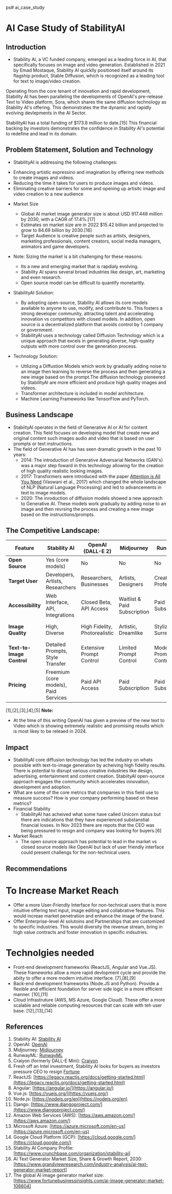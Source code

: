 ps# ai_case_study
# AI Case Study of StabilityAI 

## Introduction
* Stability AI, a VC funded company, emerged as a leading force in AI, that specifically focuses on image and video generation. Established in 2021 by Emad Mostaque, Stability AI quicklly positioned itself around its flagship product, Stable Diffusion, which is recognized as a leading tool for text to image/video creation. 

Operating from the core tenant of innovation and rapid development, Stability AI has been paralleling the developments of OpenAI's pre-release Text to Video platform, Sora, which shares the same diffusion technology as Stability AI's offering. This demonstrates the the dynamic and rapidly evolving devlepments in the AI Sector. 

StabilityAI has a total funding of $173.8 million to date.[15] This financial backing by investors demonstrates the confidence in Stability AI's potential to redefine and lead in its domain.

## Problem Statement, Solution and Technology
* StabilityAI is addressing the following challenges:
- Enhancing artistic expressino and imagination by offering new methods to create images and videos.
- Reducing the time it takes for users to produce images and videos.
- Eliminating creative barriers for some and opening up artisitc image and video creation to a new audience
* Market Size
    - Global AI market image generator size is about USD 917.448 million by 2030, with a CAGR of 17.4%.[17]
    - Estimates on market size are in 2022 $15.42 billion and projected to grow to 84.69 billion by 2030.[16]
    - Target Audience is creative people such as artists, designers, marketing professionals, content creators, social media managers, animators and game developers. 
* Note: Sizing the market is a bit challenging for these reasons:
    - Its a new and emerging market that is rapdialy evolving. 
    - Stability AI spans several broad industries like design, art, marketing and even research. 
    - Open source model can be difficult to quantify monetaritly. 
* StabilityAI Solution:
    - By adopting open-source, Stability AI allows its core models available to anyone to use, modify, and contribute to. This fosters a strong developer community, attracting talent and accelerating innovation vs competitors with closed models. In addition, open source is a decentralized platform that avoids control by 1 company or government. 
    - StabilityAI uses a technology called Diffusion Technology which is a unique approach that excels in generating diverse, high-quality outputs with more control over the generation process. 

* Technology Solution:
    - Utilizing a Diffustion Models which work by gradually adding noise to an image then learning to reverse the process and then generating a new image based on the prompt.The diffusion technology pioneered by StabilityAI are more efficient and produce high quality images and videos. 
    - Transformer architecture is included in model architecture.
    - Machine Learning Frameworks like TensorFlow and PyTorch.

## Business Landscape
* StabiityAI operates in the field of Generative AI or AI for content creation. This field focuses on developing model that create new and original content such images audio and video that is based on user prompts or text instructions. 
* The field of Generative AI has has seen dramatic growth in the past 10 years:
    - 2014: The introduction of Generative Adversarial Networks (GAN's) was a major step foward in this technology allowing for the creation of high quality realistic looking images. 
    - 2017: Transformers were introduced with the paper [Attention is All You Need](https://arxiv.org/pdf/1706.03762.pdf) (Vaswani et al., 2017) which changed the whole landscape of NLP (Natural Language Processing) and led to advancements in text to image models. 
    - 2020: The inroduction of diffusion models showed a new approach to Generative AI. These models work gradually by adding noise to an image and then revrsing the process and creating a new image based on the instructions/prompts. 

## The Competitive Landscape:
**Feature** | **Stability AI** | **OpenAI (DALL-E 2)** | **Midjourney** | **RunwayML** | **Craiyon** |
------- | -------- | -------- | -------- | -------- | -------- |
**Open Source** | Yes (core models) | No | No | No | No |
**Target User** | Developers, Artists, Researchers | Researchers, Businesses | Artists, Designers | Creative Professionals | General Users |
**Accessibility** | Web Interface, API, Integrations | Closed Beta, API Access | Waitlist & Paid Subscription | Paid Subscription | Free Web Interface |
**Image Quality** | High, Diverse | High Fidelity, Photorealistic | Artistic, Dreamlike | Stylized, Surreal | Varies, Meme-like |
**Text-to-Image Control** | Detailed Prompts, Style Transfer | Extensive Prompt Control | Limited Prompt Control | Moderate Prompt Control | Simple Prompts |
**Pricing** | Freemium (core models), Paid Services | Paid API Access | Paid Subscription | Paid Subscription | Free & Pro Versions |
[1],[2],[3],[4],[5]
**Note:**
* At the time of this writing OpenAI has given a preview of the new text to Video which is showing extremely realistic and promising results which is most likey to be releaed in 2024.

## Impact
* StabilityAI core diffusion technology has led the industry on whats possible with text-to-image generation by acheiving high fidelity results. There is potential to disrupt various creative industries like design, advertising, entertainment and content creation. StabiityAI open-source approach engages the community which accelerates innovation, development and adoption. 
* What are some of the core metrics that companies in this field use to measure success? How is your company performing based on these metrics?
* Financial Stability
    - StabilityAI has acheived what some have called Unicorn status but there are indications that they have experienced substanstial financial losses. In Nov 2023 there are repots that the CEO was being pressured to resign and company was looking for buyers.[6]
* Market Reach 
    - The open source approach has potential to lead in the market vs closed source models like OpenAI but lack of user friendly interface could present challengs for the non-technical users. 

## Recommendations
# To Increase Market Reach
 -  Offer a more User-Friendly Interface for non-technical users that is more intuitive offering text input, image editing and collabrative features. This would increae market penetration and enhance the image of the brand. 
 - Offer Enterprise-level AI solutoins and Partnerships that are customized to specific industries. This would diversity the revenue stream, bring in high value contracts and foster innovation in specific indsutries. 
# Technolgies needed
  - Front-end development frameworks (ReactJS, Angular and Vue.JS). These frameworks allow a more rapid devlopment cycle and provide the abiity to offer a more modern intuitive interface. [7],[8],[9]
  - Back-end development frameworks (Node.JS and Python). Provide a flexible and efficient foundation for server side logic in a more efficient manner. [10],[11]
  - Cloud Infrastruture (AWS, MS Azure, Google Cloud). These offer a more scalable and reliable computing resources that can scale with teh user base. [12],[13],[14]
## References
1. Stability AI: [Stability AI](https://stability.ai/)
2. OpenAI: [OpenAI](https://openai.com/)
3. Midjourney: [Midjourney](https://midjourney.com/)
4. RunwayML: [RunwayML](https://runwayml.com/)
5. Craiyon (formerly DALL-E Mini): [Craiyon](https://craiyon.com/)
6. Fresh off an Intel investment, Stability AI looks for buyers as investors pressure CEO to resign [Fortune](https://fortune.com/2023/11/29/stability-ai-sale-intel-ceo-resign/)
7.  ReactJS: [https://legacy.reactjs.org/docs/getting-started.html](https://legacy.reactjs.org/docs/getting-started.html)
8.  Angular: [https://angular.io/](https://angular.io/)
9.  Vue.js: [https://vuejs.org/](https://vuejs.org/)
10. Node.js: [https://nodejs.org/en](https://nodejs.org/en)
11. Django: [https://www.djangoproject.com/](https://www.djangoproject.com/)
12. Amazon Web Services (AWS): [https://aws.amazon.com/](https://aws.amazon.com/)
13. Microsoft Azure: [https://azure.microsoft.com/en-us](https://azure.microsoft.com/en-us)
14. Google Cloud Platform (GCP): [https://cloud.google.com/](https://cloud.google.com/)
15. Stability AI Company Profile: [https://www.crunchbase.com/organization/stability-ai]
16. AI Text Generator Market Size, Share & Growth Report, 2030:[https://www.grandviewresearch.com/industry-analysis/ai-text-generator-market-report]
17. The global AI image generator market size: [https://www.fortunebusinessinsights.com/ai-image-generator-market-108604]